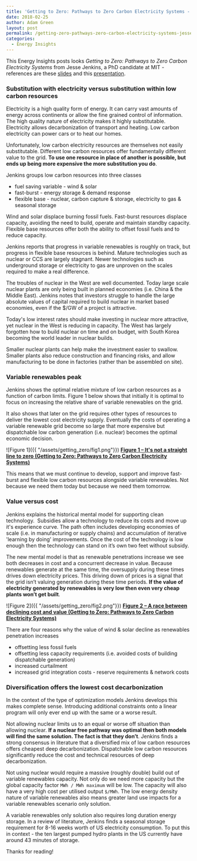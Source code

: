 ```yaml
---
title: 'Getting to Zero: Pathways to Zero Carbon Electricity Systems - Jesse Jenkins'
date: 2018-02-25
author: Adam Green
layout: post
permalink: /getting-zero-pathways-zero-carbon-electricity-systems-jesse-jenkins/
categories:
  - Energy Insights
---
```


This Energy Insights posts looks *Getting to Zero: Pathways to Zero Carbon Electricity Systems* from Jesse Jenkins, a PhD candidate at MIT - references are these  [slides](https://kleinmanenergy.upenn.edu/sites/default/files/Getting_to_Zero.pdf) and this [presentation](https://kleinmanenergy.upenn.edu/events/getting-zero-pathways-zero-carbon-electricity-systems).

### Substitution with electricity versus substitution within low carbon resources

Electricity is a high quality form of energy.  It can carry vast amounts of energy across continents or allow the fine grained control of information.  The high quality nature of electricity makes it highly substitutable. Electricity allows decarbonization of transport and heating.  Low carbon electricity can power cars or to heat our homes.

Unfortunately, low carbon electricity resources are themselves not easily substitutable.  Different low carbon resources offer fundamentally different value to the grid.  **To use one resource in place of another is possible, but ends up being more expensive the more substitution you do**.  

Jenkins groups low carbon resources into three classes
- fuel saving variable - wind & solar
- fast-burst - energy storage & demand response
- flexible base - nuclear, carbon capture & storage, electricity to gas & seasonal storage

Wind and solar displace burning fossil fuels.  Fast-burst resources displace capacity, avoiding the need to build, operate and maintain standby capacity.  Flexible base resources offer both the ability to offset fossil fuels and to reduce capacity.

Jenkins reports that progress in variable renewables is roughly on track, but progress in flexible base resources is behind.  Mature technologies such as nuclear or CCS are largely stagnant.  Newer technologies such as underground storage or electricity to gas are unproven on the scales required to make a real difference.  

The troubles of nuclear in the West are well documented.  Today large scale nuclear plants are only being built in planned economies (i.e. China & the Middle East).  Jenkins notes that investors struggle to handle the large absolute values of capital required to build nuclear in market based economies, even if the $/GW of a project is attractive.

Today's low interest rates should make investing in nuclear more attractive, yet nuclear in the West is reducing in capacity.  The West has largely forgotten how to build nuclear on time and on budget, with South Korea becoming the world leader in nuclear builds.

Smaller nuclear plants can help make the investment easier to swallow.  Smaller plants also reduce construction and financing risks, and allow manufacturing to be done in factories (rather than be assembled on site).

###  Variable renewables peak
Jenkins shows the optimal relative mixture of low carbon resources as a function of carbon limits.  Figure 1 below shows that initially it is optimal to focus on increasing the relative share of variable renewables on the grid.  

It also shows that later on the grid requires other types of resources to deliver the lowest cost electricity supply.  Eventually the costs of operating a variable renewable grid become so large that more expensive but dispatchable low carbon generation (i.e. nuclear) becomes the optimal economic decision.

![Figure 1]({{ "/assets/getting_zero/fig1.png"}})
**[Figure 1 – It's not a straight line to zero (Getting to Zero: Pathways to Zero Carbon Electricity Systems) ](https://kleinmanenergy.upenn.edu/sites/default/files/Getting_to_Zero.pdf)**

This means that we must continue to develop, support and improve fast-burst and flexible low carbon resources alongside variable renewables.  Not because we need them today but because we need them tomorrow.

### Value versus cost
Jenkins explains the historical mental model for supporting clean technology.  Subsidies allow a technology to reduce its costs and move up it's experience curve. The path often includes developing economies of scale (i.e. in manufacturing or supply chains) and accumulation of iterative 'learning by doing' improvements. Once the cost of the technology is low enough then the technology can stand on it’s own two feet without subsidy.

The new mental model is that as renewable penetrations increase we see both decreases in cost and a concurrent decrease in value.  Because renewables generate at the same time, the oversupply during these times drives down electricity prices.  This driving down of prices is a signal that the grid isn’t valuing generation during these time periods.  **If the value of electricity generated by renewables is very low then even very cheap plants won’t get built**.  

![Figure 2]({{ "/assets/getting_zero/fig2.png"}})
**[Figure 2 – A race between declining cost and value (Getting to Zero: Pathways to Zero Carbon Electricity Systems) ](https://kleinmanenergy.upenn.edu/sites/default/files/Getting_to_Zero.pdf)**

There are four reasons why the value of wind & solar decline as renewables penetration increases
- offsetting less fossil fuels
- offsetting less capacity requirements (i.e. avoided costs of building dispatchable generation)
- increased curtailment
- increased grid integration costs - reserve requirements & network costs

### Diversification offers the lowest cost decarbonization
In the context of the type of optimization models Jenkins develops this makes complete sense.  Introducing additional constraints onto a linear program will only ever end up with the same or a worse result.

Not allowing nuclear limits us to an equal or worse off situation than allowing nuclear.  **If a nuclear free pathway was optimal then both models will find the same solution. The fact is that they don’t**.  Jenkins finds a strong consensus in literature that a diversified mix of low carbon resources offers cheapest deep decarbonization.  Dispatchable low carbon resources significantly reduce the cost and technical resources of deep decarbonization.  

Not using nuclear would require a massive (roughly double) build out of variable renewables capacity.  Not only do we need more capacity but the global capacity factor `MWh / MWh maximum` will be low.  The capacity will also have a very high cost per utilised output `$/MWh`. The low energy density nature of variable renewables also means greater land use impacts for a variable renewables scenario only solution.

A variable renewables only solution also requires long duration energy storage.  In a review of literature, Jenkins finds a seasonal storage requirement for 8-16 weeks worth of US electricity consumption.  To put this in context - the ten largest pumped hydro plants in the US currently have around 43 minutes of storage.  

Thanks for reading!
